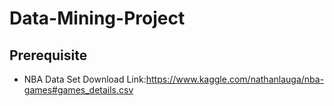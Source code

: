 # Data-Mining-Project

## Prerequisite

- NBA Data Set Download Link:https://www.kaggle.com/nathanlauga/nba-games#games_details.csv
